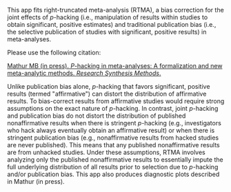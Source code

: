 This app fits right-truncated meta-analysis (RTMA), a bias correction for the joint effects of _p_-hacking (i.e., manipulation of results within studies to obtain significant, positive estimates) and traditional publication bias (i.e., the selective publication of studies with significant, positive results) in meta-analyses.

Please use the following citation:

[Mathur MB (in press). _P_-hacking in meta-analyses: A formalization and new meta-analytic methods. _Research Synthesis Methods_.](https://doi.org/10.31219/osf.io/ezjsx)

Unlike publication bias alone, _p_-hacking that favors significant, positive results (termed "affirmative") can distort the distribution of affirmative results. To bias-correct results from affirmative studies would require strong assumptions on the exact nature of _p_-hacking. In contrast, joint _p_-hacking and publication bias do not distort the distribution of published nonaffirmative results when there is stringent _p_-hacking (e.g., investigators who hack always eventually obtain an affirmative result) or when there is stringent publication bias (e.g., nonaffirmative results from hacked studies are never published). This means that any published nonaffirmative results are from unhacked studies. Under these assumptions, RTMA involves analyzing only the published nonaffirmative results to essentially impute the full underlying distribution of all results prior to selection due to _p_-hacking and/or publication bias. This app also produces diagnostic plots described in Mathur (in press).
